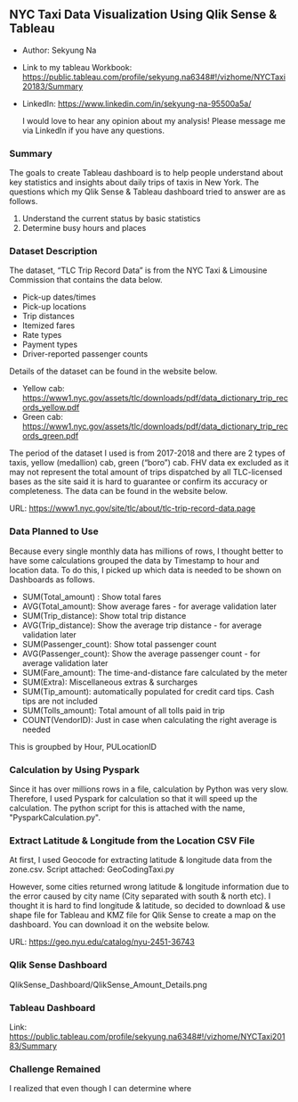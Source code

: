 ## NYC Taxi Data Visualization Using Qlik Sense & Tableau
- Author: Sekyung Na
- Link to my tableau Workbook: https://public.tableau.com/profile/sekyung.na6348#!/vizhome/NYCTaxi20183/Summary
- LinkedIn: https://www.linkedin.com/in/sekyung-na-95500a5a/

  I would love to hear any opinion about my analysis! Please message me via LinkedIn if you have any questions.


### Summary 
The goals to create Tableau dashboard is to help people understand about key statistics and insights about daily trips of taxis in New York. The questions which my Qlik Sense & Tableau dashboard tried to answer are as follows.

1)	Understand the current status by basic statistics
2)	Determine busy hours and places 


### Dataset Description
The dataset, “TLC Trip Record Data” is from the NYC Taxi & Limousine Commission that contains the data below.

-	Pick-up dates/times
-	Pick-up locations
-	Trip distances
-	Itemized fares
-	Rate types
-	Payment types
-	Driver-reported passenger counts

Details of the dataset can be found in the website below.
-	Yellow cab: https://www1.nyc.gov/assets/tlc/downloads/pdf/data_dictionary_trip_records_yellow.pdf
-	Green cab: https://www1.nyc.gov/assets/tlc/downloads/pdf/data_dictionary_trip_records_green.pdf

The period of the dataset I used is from 2017-2018 and there are 2 types of taxis, yellow (medallion) cab, green (“boro”) cab. FHV data ex excluded as it may not represent the total amount of trips dispatched by all TLC-licensed bases as the site said it is hard to guarantee or confirm its accuracy or completeness. The data can be found in the website below.

URL: https://www1.nyc.gov/site/tlc/about/tlc-trip-record-data.page


### Data Planned to Use
Because every single monthly data has millions of rows, I thought better to have some calculations grouped the data by Timestamp to hour and location data. To do this, I picked up which data is needed to be shown on Dashboards as follows.

-	SUM(Total_amount) : Show total fares
-	AVG(Total_amount): Show average fares - for average validation later
-	SUM(Trip_distance): Show total trip distance
-	AVG(Trip_distance): Show the average trip distance - for average validation later
-	SUM(Passenger_count): Show total passenger count
-	AVG(Passenger_count): Show the average passenger count - for average validation later
-	SUM(Fare_amount): The time-and-distance fare calculated by the meter
-	SUM(Extra): Miscellaneous extras & surcharges
-	SUM(Tip_amount): automatically populated for credit card tips. Cash tips are not included
-	SUM(Tolls_amount): Total amount of all tolls paid in trip  
-	COUNT(VendorID): Just in case when calculating the right average is needed

This is groupbed by Hour, PULocationID


### Calculation by Using Pyspark 
Since it has over millions rows in a file, calculation by Python was very slow. Therefore, I used Pyspark for calculation so that it will speed up the calculation.
The python script for this is attached with the name, "PysparkCalculation.py".


### Extract Latitude & Longitude from the Location CSV File 
At first, I used Geocode for extracting latitude & longitude data from the zone.csv.
Script attached: GeoCodingTaxi.py

However, some cities returned wrong latitude & longitude information due to the error caused by city name (City separated with south & north etc). I thought it is hard to find longitude & latitude, so decided to download & use shape file for Tableau and KMZ file for Qlik Sense to create a map on the dashboard. You can download it on the website below.

URL: https://geo.nyu.edu/catalog/nyu-2451-36743


### Qlik Sense Dashboard
QlikSense_Dashboard/QlikSense_Amount_Details.png


### Tableau Dashboard
Link: https://public.tableau.com/profile/sekyung.na6348#!/vizhome/NYCTaxi20183/Summary


### Challenge Remained
I realized that even though I can determine where 
